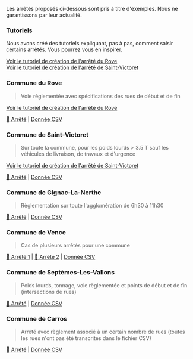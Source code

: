 Les arrêtés proposés ci-dessous sont pris à titre d'exemples. Nous ne garantissons par leur actualité.

### Tutoriels
Nous avons créé des tutoriels expliquant, pas à pas, comment saisir certains arrêtés. Vous pourrez vous en inspirer.

[Voir le tutoriel de création de l'arrêté du Rove](exemples/le-rove.md)  
[Voir le tutoriel de création de l'arrêté de Saint-Victoret](exemples/le-rove.md)

### Commune du Rove
> Voie règlementée avec spécifications des rues de début et de fin  

[Voir le tutoriel de création de l'arrêté du Rove](exemples/le-rove.md)

[📜 Arrêté](examples/le-rove.jpg) | [Donnée CSV](exemples/le-rove.csv)


### Commune de Saint-Victoret
> Sur toute la commune, pour les poids lourds > 3.5 T sauf les véhicules de livraison, de travaux et d'urgence  

[Voir le tutoriel de création de l'arrêté de Saint-Victoret](exemples/le-rove.md)

[📜 Arrêté](examples/st-victoret.png) | [Donnée CSV](exemples/st-victoret.csv)

### Commune de Gignac-La-Nerthe
> Règlementation sur toute l'agglomération de 6h30 à 11h30  

[📜 Arrêté](exemples/gignac-la-nerthe.png) | [Donnée CSV](exemples/gignac.csv)


### Commune de Vence
> Cas de plusieurs arrêtés pour une commune  

[📜 Arrêté 1](exemples/vence1.png) | [📜 Arrêté 2](exemples/vence2.png) | [Donnée CSV](exemples/vence.csv)

### Commune de Septèmes-Les-Vallons
> Poids lourds, tonnage, voie règlementée et points de début et de fin (intersections de rues)   

[📜 Arrêté](exemples/septemes-les-vallons.png) | [Donnée CSV](exemples/septemes-les-vallons.csv)

### Commune de Carros
> Arrêté avec règlement associé à un certain nombre de rues (toutes les rues n'ont pas été transcrites dans le fichier CSV) 

[📜 Arrêté](exemples/carros.png) | [Donnée CSV](exemples/carros.csv)

<!--
### Commune de Fuveau
> Règlementation les jours de marché avec sens uniques de circulation  

[📜 Arrêté](http://www.mairiedefuveau.fr/index.php/documents-a-telecharger/actualites/1937-2018-10-17-arrete-general-de-circulation-dans-le-centre-ville/file) | [Donnée CSV](https://github.com/CEREMA/schema-arrete-permanent-circulation/blob/master/exemples/exemple-fuveau-valide.csv)
-->



